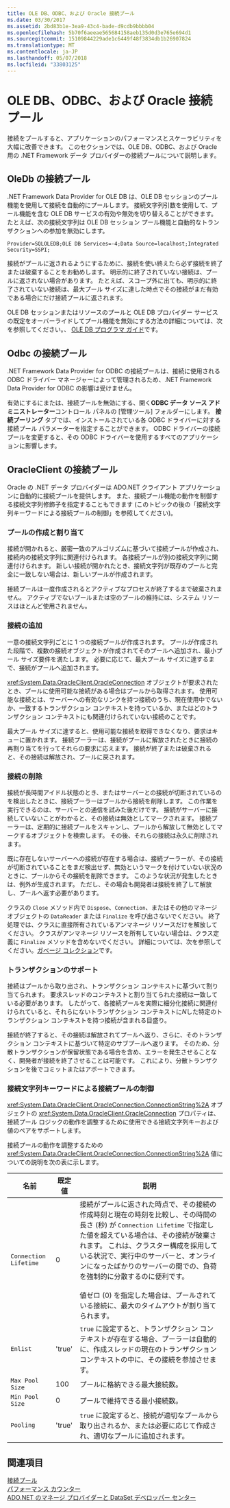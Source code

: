 ```yaml
---
title: OLE DB、ODBC、および Oracle 接続プール
ms.date: 03/30/2017
ms.assetid: 2bd83b1e-3ea9-43c4-bade-d9cdb9bbbb04
ms.openlocfilehash: 5b70f6aeeae565684158aeb135d0d3e765e694d1
ms.sourcegitcommit: 15109844229ade1c6449f48f3834db1b26907824
ms.translationtype: MT
ms.contentlocale: ja-JP
ms.lasthandoff: 05/07/2018
ms.locfileid: "33803125"
---
```

# <a name="ole-db-odbc-and-oracle-connection-pooling"></a>OLE DB、ODBC、および Oracle 接続プール
接続をプールすると、アプリケーションのパフォーマンスとスケーラビリティを大幅に改善できます。 このセクションでは、OLE DB、ODBC、および Oracle 用の .NET Framework データ プロバイダーの接続プールについて説明します。  
  
## <a name="connection-pooling-for-oledb"></a>OleDb の接続プール  
 .NET Framework Data Provider for OLE DB は、OLE DB セッションのプール機能を使用して接続を自動的にプールします。 接続文字列引数を使用して、プール機能を含む OLE DB サービスの有効や無効を切り替えることができます。 たとえば、次の接続文字列は OLE DB セッション プール機能と自動的なトランザクションへの参加を無効にします。  
  
```  
Provider=SQLOLEDB;OLE DB Services=-4;Data Source=localhost;Integrated Security=SSPI;  
```  
  
 接続がプールに返されるようにするために、接続を使い終えたら必ず接続を終了または破棄することをお勧めします。 明示的に終了されていない接続は、プールに返されない場合があります。 たとえば、スコープ外に出ても、明示的に終了されていない接続は、最大プール サイズに達した時点でその接続がまだ有効である場合にだけ接続プールに返されます。  
  
 OLE DB セッションまたはリソースのプールと OLE DB プロバイダー サービスの既定をオーバーライドしてプール機能を無効にする方法の詳細については、次を参照してください。、 [OLE DB プログラマ ガイド](http://go.microsoft.com/fwlink/?linkid=45232)です。  
  
## <a name="connection-pooling-for-odbc"></a>Odbc の接続プール  
 .NET Framework Data Provider for ODBC の接続プールは、接続に使用される ODBC ドライバー マネージャーによって管理されるため、.NET Framework Data Provider for ODBC の影響は受けません。  
  
 有効にするにまたは、接続プールを無効にする、開く**ODBC データ ソース アドミニストレーター**コントロール パネルの [管理ツール] フォルダーにします。 **接続プーリング** タブでは、インストールされている各 ODBC ドライバーに対する接続プール パラメーターを指定することができます。 ODBC ドライバーの接続プールを変更すると、その ODBC ドライバーを使用するすべてのアプリケーションに影響します。  
  
## <a name="connection-pooling-for-oracleclient"></a>OracleClient の接続プール  
 Oracle の .NET データ プロバイダーは ADO.NET クライアント アプリケーションに自動的に接続プールを提供します。 また、接続プール機能の動作を制御する接続文字列修飾子を指定することもできます (このトピックの後の「接続文字列キーワードによる接続プールの制御」を参照してください)。  
  
### <a name="pool-creation-and-assignment"></a>プールの作成と割り当て  
 接続が開かれると、厳密一致のアルゴリズムに基づいて接続プールが作成され、接続内の接続文字列に関連付けられます。 各接続プールが別の接続文字列に関連付けられます。 新しい接続が開かれたとき、接続文字列が既存のプールと完全に一致しない場合は、新しいプールが作成されます。  
  
 接続プールは一度作成されるとアクティブなプロセスが終了するまで破棄されません。 アクティブでないプールまたは空のプールの維持には、システム リソースはほとんど使用されません。  
  
### <a name="connection-addition"></a>接続の追加  
 一意の接続文字列ごとに 1 つの接続プールが作成されます。 プールが作成された段階で、複数の接続オブジェクトが作成されてそのプールへ追加され、最小プール サイズ要件を満たします。 必要に応じて、最大プール サイズに達するまで、接続がプールへ追加されます。  
  
 <xref:System.Data.OracleClient.OracleConnection> オブジェクトが要求されたとき、プールに使用可能な接続がある場合はプールから取得されます。 使用可能な接続とは、サーバーへの有効なリンクを持つ接続のうち、現在使用中でないか、一致するトランザクション コンテキストを持っているか、またはどのトランザクション コンテキストにも関連付けられていない接続のことです。  
  
 最大プール サイズに達すると、使用可能な接続を取得できなくなり、要求はキューに置かれます。 接続プーラーは、接続がプールに解放されたときに接続の再割り当てを行ってそれらの要求に応えます。 接続が終了または破棄されると、その接続は解放され、プールに戻されます。  
  
### <a name="connection-removal"></a>接続の削除  
 接続が長時間アイドル状態のとき、またはサーバーとの接続が切断されているのを検出したときに、接続プーラーはプールから接続を削除します。 この作業を実行できるのは、サーバーとの通信を試みた後だけです。 接続がサーバーに接続していないことがわかると、その接続は無効としてマークされます。 接続プーラーは、定期的に接続プールをスキャンし、プールから解放して無効としてマークするオブジェクトを検索します。 その後、それらの接続は永久に削除されます。  
  
 既に存在しないサーバーへの接続が存在する場合は、接続プーラーが、その接続が切断されていることをまだ検出せず、無効というマークを付けていない状況のときに、プールからその接続を削除できます。 このような状況が発生したときは、例外が生成されます。 ただし、その場合も開発者は接続を終了して解放し、プールへ返す必要があります。  
  
 クラスの `Close` メソッド内で `Dispose`、`Connection`、またはその他のマネージ オブジェクトの `DataReader` または `Finalize` を呼び出さないでください。 終了処理では、クラスに直接所有されているアンマネージ リソースだけを解放してください。 クラスがアンマネージ リソースを所有していない場合は、クラス定義に `Finalize` メソッドを含めないでください。 詳細については、次を参照してください。[ガベージ コレクション](../../../../docs/standard/garbage-collection/index.md)です。  
  
### <a name="transaction-support"></a>トランザクションのサポート  
 接続はプールから取り出され、トランザクション コンテキストに基づいて割り当てられます。 要求スレッドのコンテキストと割り当てられた接続は一致している必要があります。 したがって、各接続プールを実際に細分化接続に関連付けられていると、それらにないトランザクション コンテキストに*N*した特定のトランザクション コンテキストを持つ接続が含まれる目盛り。  
  
 接続が終了すると、その接続は解放されてプールへ返り、さらに、そのトランザクション コンテキストに基づいて特定のサブプールへ返ります。 そのため、分散トランザクションが保留状態である場合を含め、エラーを発生させることなく、開発者が接続を終了させることは可能です。 これにより、分散トランザクションを後でコミットまたはアボートできます。  
  
### <a name="controlling-connection-pooling-with-connection-string-keywords"></a>接続文字列キーワードによる接続プールの制御  
 <xref:System.Data.OracleClient.OracleConnection.ConnectionString%2A> オブジェクトの <xref:System.Data.OracleClient.OracleConnection> プロパティは、接続プール ロジックの動作を調整するために使用できる接続文字列キーおよび値のペアをサポートします。  
  
 接続プールの動作を調整するための <xref:System.Data.OracleClient.OracleConnection.ConnectionString%2A> 値についての説明を次の表に示します。  
  
|名前|既定値|説明|  
|----------|-------------|-----------------|  
|`Connection Lifetime`|0|接続がプールに返された時点で、その接続の作成時刻と現在の時刻を比較し、その時間の長さ (秒) が `Connection Lifetime` で指定した値を超えている場合は、その接続が破棄されます。 これは、クラスター構成を採用している状況で、実行中のサーバーと、オンラインになったばかりのサーバーの間での、負荷を強制的に分散するのに便利です。<br /><br /> 値ゼロ (0) を指定した場合は、プールされている接続に、最大のタイムアウトが割り当てられます。|  
|`Enlist`|'true'|`true` に設定すると、トランザクション コンテキストが存在する場合、プーラーは自動的に、作成スレッドの現在のトランザクション コンテキストの中に、その接続を参加させます。|  
|`Max Pool Size`|100|プールに格納できる最大接続数。|  
|`Min Pool Size`|0|プールで維持できる最小接続数。|  
|`Pooling`|'true'|`true` に設定すると、接続が適切なプールから取り出されるか、または必要に応じて作成され、適切なプールに追加されます。|  
  
## <a name="see-also"></a>関連項目  
 [接続プール](../../../../docs/framework/data/adonet/connection-pooling.md)  
 [パフォーマンス カウンター](../../../../docs/framework/data/adonet/performance-counters.md)  
 [ADO.NET のマネージ プロバイダーと DataSet デベロッパー センター](http://go.microsoft.com/fwlink/?LinkId=217917)
